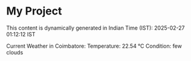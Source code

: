 # My Project

This content is dynamically generated in Indian Time (IST): 2025-02-27 01:12:12 IST


Current Weather in Coimbatore:
Temperature: 22.54 °C
Condition: few clouds
